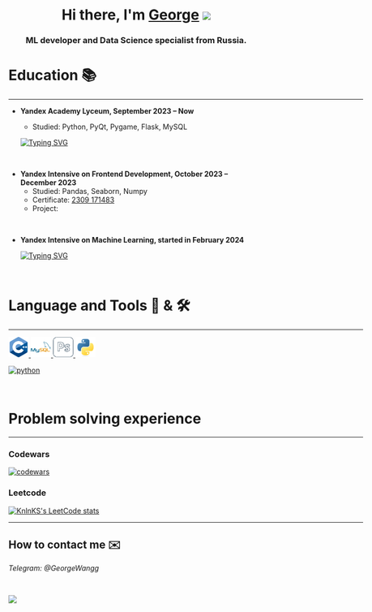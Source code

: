 <h1 align="center">Hi there, I'm <a href="https://github.com/GeorgeItsMe" target="_blank">George</a> 
<img src="https://github.com/blackcater/blackcater/raw/main/images/Hi.gif" height="32"/></h1>
<h3 align="center">ML developer and Data Science specialist from Russia.</h3>


<h1>Education 📚</h1>

<hr align="center" width="700" size="2"/>

* __Yandex Academy Lyceum, September 2023 – Now__
   * Studied: Python, PyQt, Pygame, Flask, MySQL 

  [![Typing SVG](https://readme-typing-svg.herokuapp.com?color=%2336BCF7&lines=still+studing)](https://git.io/typing-svg)

<br>

* __Yandex Intensive on Frontend Development, October 2023 – December 2023__
   * Studied: Pandas, Seaborn, Numpy
   * Certificate: <a href="https://lms.yandex.ru/certificate/check" target="_blank">2309 171483</a> 
   * Project: 

<br>

* __Yandex Intensive on Machine Learning, started in February 2024__
      
   [![Typing SVG](https://readme-typing-svg.herokuapp.com?color=%2336BCF7&lines=still+studing)](https://git.io/typing-svg)



<br>

<h1>Language and Tools 💬 & 🛠️</h1>

<hr align="center" width="700" size="2"/>

<p align="left"> <a href="https://www.w3schools.com/cpp/" target="_blank" rel="noreferrer"> <img src="https://raw.githubusercontent.com/devicons/devicon/master/icons/cplusplus/cplusplus-original.svg" alt="cplusplus" width="40" height="40"/> </a> <a href="https://www.mysql.com/" target="_blank" rel="noreferrer"> <img src="https://raw.githubusercontent.com/devicons/devicon/master/icons/mysql/mysql-original-wordmark.svg" alt="mysql" width="40" height="40"/> </a> <a href="https://www.photoshop.com/en" target="_blank" rel="noreferrer"> <img src="https://raw.githubusercontent.com/devicons/devicon/master/icons/photoshop/photoshop-line.svg" alt="photoshop" width="40" height="40"/> </a> <a href="https://www.python.org" target="_blank" rel="noreferrer"> <img src="https://raw.githubusercontent.com/devicons/devicon/master/icons/python/python-original.svg" alt="python" width="40" height="40"/> </a> </p><a href="https://pandas.pydata.org/" target="_blank" rel="noreferrer"> <img src="https://encrypted-tbn0.gstatic.com/images?q=tbn:ANd9GcQx01Z1t0R6nJkgvcyXiinwYgyGFPUIFKKSYm513-XUcQ&s" alt="python" width="40" height="40"/> </a> </p>

<br>


<h1>Problem solving experience</h1>
<hr align="center" width="700" size="2"/>
<h3>Codewars</h3>

[![codewars](https://www.codewars.com/users/George_Me/badges/large)](https://www.codewars.com/users/George_Me)   
<h3>Leetcode</h3>

[![KnlnKS's LeetCode stats](https://leetcode-stats-six.vercel.app/api?username=GeorgeeYeon&theme=dark)](https://leetcode.com/GeorgeeYeon/)


<hr align="center" width="700" size="2"/>
<h2>How to contact me ✉️</h2>

_Telegram: @GeorgeWangg_

<br>

![](https://komarev.com/ghpvc/?username=GeorgeItsMe)
